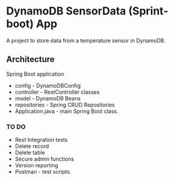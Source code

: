 # DynamoDB SensorData (Sprint-boot) App

A project to store data from a temperature sensor in DynamoDB.

## Architecture
Spring Boot application

- config - DynamoDBConfig
- controller - RestController classes
- model - DynamoDB Beans
- repositories - Spring CRUD Repositories
- Application.java - main Spring Boot class.

### TO DO
- Rest Integration tests
- Delete record
- Delete table
- Secure admin functions
- Version reporting
- Postman - test scripts.